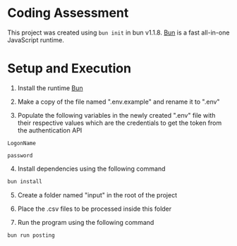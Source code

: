 
# Coding Assessment

This project was created using `bun init` in bun v1.1.8. [Bun](https://bun.sh) is a fast all-in-one JavaScript runtime.

# Setup and Execution

1. Install the runtime [Bun](https://bun.sh)

2. Make a copy of the file named ".env.example" and rename it to ".env"

3. Populate the following variables in the newly created ".env" file with their respective values which are the credentials to get the token from the authentication API

`LogonName`

`password`

4. Install dependencies using the following command

```bash
bun install
```

5. Create a folder named "input" in the root of the project

6. Place the .csv files to be processed inside this folder

7. Run the program using the following command

```bash
bun run posting
```